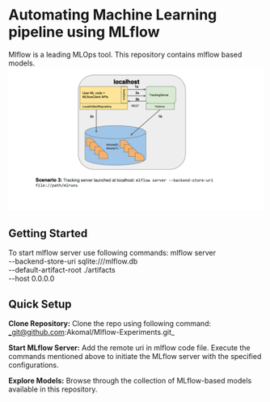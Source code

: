 # Automating Machine Learning pipeline using MLflow
Mlflow is a leading MLOps tool. This repository contains mlflow based models. 
![](mlflow.png)
## Getting Started
To start mlflow server use following commands:
mlflow server \
--backend-store-uri sqlite:///mlflow.db \
--default-artifact-root ./artifacts \
--host 0.0.0.0

## Quick Setup
**Clone Repository:**
Clone the repo using following command:
_git@github.com:Akomal/Mlflow-Experiments.git_

**Start MLflow Server:**
Add the remote uri in mlflow code file. Execute the commands mentioned above to initiate the MLflow server with the specified configurations.

**Explore Models:**
Browse through the collection of MLflow-based models available in this repository.

